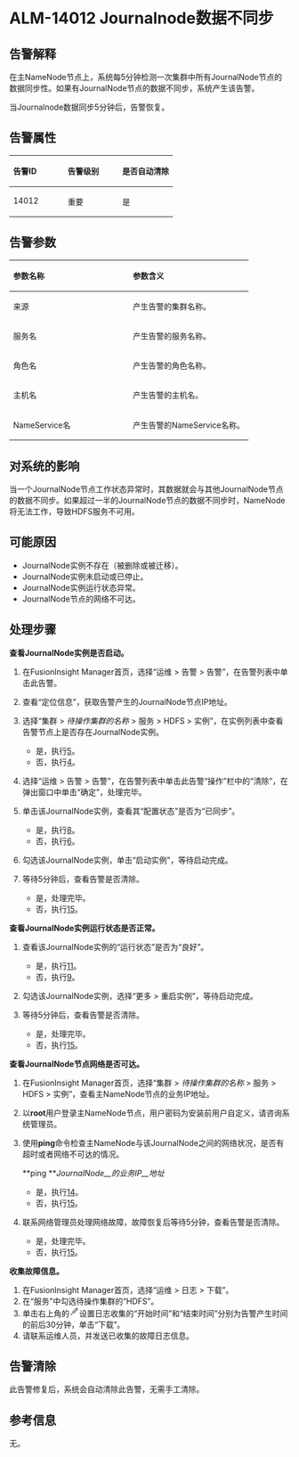 # ALM-14012 Journalnode数据不同步<a name="ALM-14012"></a>

## 告警解释<a name="section10941635"></a>

在主NameNode节点上，系统每5分钟检测一次集群中所有JournalNode节点的数据同步性。如果有JournalNode节点的数据不同步，系统产生该告警。

当Journalnode数据同步5分钟后，告警恢复。

## 告警属性<a name="section31365854"></a>

<a name="table36563777"></a>
<table><thead align="left"><tr id="row51923907"><th class="cellrowborder" valign="top" width="33.33333333333333%" id="mcps1.1.4.1.1"><p id="p45086976"><a name="p45086976"></a><a name="p45086976"></a>告警ID</p>
</th>
<th class="cellrowborder" valign="top" width="33.33333333333333%" id="mcps1.1.4.1.2"><p id="p28166429"><a name="p28166429"></a><a name="p28166429"></a>告警级别</p>
</th>
<th class="cellrowborder" valign="top" width="33.33333333333333%" id="mcps1.1.4.1.3"><p id="p66888258"><a name="p66888258"></a><a name="p66888258"></a>是否自动清除</p>
</th>
</tr>
</thead>
<tbody><tr id="row49239832"><td class="cellrowborder" valign="top" width="33.33333333333333%" headers="mcps1.1.4.1.1 "><p id="p29003462"><a name="p29003462"></a><a name="p29003462"></a>14012</p>
</td>
<td class="cellrowborder" valign="top" width="33.33333333333333%" headers="mcps1.1.4.1.2 "><p id="p470261"><a name="p470261"></a><a name="p470261"></a>重要</p>
</td>
<td class="cellrowborder" valign="top" width="33.33333333333333%" headers="mcps1.1.4.1.3 "><p id="p38091213"><a name="p38091213"></a><a name="p38091213"></a>是</p>
</td>
</tr>
</tbody>
</table>

## 告警参数<a name="section13857234"></a>

<a name="table40375969115124"></a>
<table><thead align="left"><tr id="row51138187115124"><th class="cellrowborder" valign="top" width="50%" id="mcps1.1.3.1.1"><p id="p48552443115124"><a name="p48552443115124"></a><a name="p48552443115124"></a>参数名称</p>
</th>
<th class="cellrowborder" valign="top" width="50%" id="mcps1.1.3.1.2"><p id="p40433783115124"><a name="p40433783115124"></a><a name="p40433783115124"></a>参数含义</p>
</th>
</tr>
</thead>
<tbody><tr id="row242721411319"><td class="cellrowborder" valign="top" width="50%" headers="mcps1.1.3.1.1 "><p id="p156438591896"><a name="p156438591896"></a><a name="p156438591896"></a>来源</p>
</td>
<td class="cellrowborder" valign="top" width="50%" headers="mcps1.1.3.1.2 "><p id="p187931338134115"><a name="p187931338134115"></a><a name="p187931338134115"></a>产生告警的集群名称。</p>
</td>
</tr>
<tr id="row53911016115124"><td class="cellrowborder" valign="top" width="50%" headers="mcps1.1.3.1.1 "><p id="p65062640"><a name="p65062640"></a><a name="p65062640"></a>服务名</p>
</td>
<td class="cellrowborder" valign="top" width="50%" headers="mcps1.1.3.1.2 "><p id="p46469064115124"><a name="p46469064115124"></a><a name="p46469064115124"></a>产生告警的服务名称。</p>
</td>
</tr>
<tr id="row15568399115124"><td class="cellrowborder" valign="top" width="50%" headers="mcps1.1.3.1.1 "><p id="p35626567"><a name="p35626567"></a><a name="p35626567"></a>角色名</p>
</td>
<td class="cellrowborder" valign="top" width="50%" headers="mcps1.1.3.1.2 "><p id="p4575151115124"><a name="p4575151115124"></a><a name="p4575151115124"></a>产生告警的角色名称。</p>
</td>
</tr>
<tr id="row41176362115124"><td class="cellrowborder" valign="top" width="50%" headers="mcps1.1.3.1.1 "><p id="p51620924"><a name="p51620924"></a><a name="p51620924"></a>主机名</p>
</td>
<td class="cellrowborder" valign="top" width="50%" headers="mcps1.1.3.1.2 "><p id="p44935135115124"><a name="p44935135115124"></a><a name="p44935135115124"></a>产生告警的主机名。</p>
</td>
</tr>
<tr id="row1763031115124"><td class="cellrowborder" valign="top" width="50%" headers="mcps1.1.3.1.1 "><p id="p8587829115124"><a name="p8587829115124"></a><a name="p8587829115124"></a>NameService名</p>
</td>
<td class="cellrowborder" valign="top" width="50%" headers="mcps1.1.3.1.2 "><p id="p24525588115124"><a name="p24525588115124"></a><a name="p24525588115124"></a>产生告警的NameService名称。</p>
</td>
</tr>
</tbody>
</table>

## 对系统的影响<a name="section57606249"></a>

当一个JournalNode节点工作状态异常时，其数据就会与其他JournalNode节点的数据不同步。如果超过一半的JournalNode节点的数据不同步时，NameNode将无法工作，导致HDFS服务不可用。

## 可能原因<a name="section48694194"></a>

-   JournalNode实例不存在（被删除或被迁移）。
-   JournalNode实例未启动或已停止。
-   JournalNode实例运行状态异常。
-   JournalNode节点的网络不可达。

## 处理步骤<a name="section35594568"></a>

**查看JournalNode实例是否启动。**

1.  在FusionInsight Manager首页，选择“运维 \> 告警 \> 告警”，在告警列表中单击此告警。
2.  查看“定位信息”，获取告警产生的JournalNode节点IP地址。
3.  选择“集群 \>  _待操作集群的名称_  \> 服务 \> HDFS \> 实例”，在实例列表中查看告警节点上是否存在JournalNode实例。
    -   是，执行[5](#li15222114643411)。
    -   否，执行[4](#li184781433124215)。

4.  <a name="li184781433124215"></a>选择“运维 \> 告警 \> 告警”，在告警列表中单击此告警“操作”栏中的“清除”，在弹出窗口中单击“确定”，处理完毕。
5.  <a name="li15222114643411"></a>单击该JournalNode实例，查看其“配置状态”是否为“已同步”。
    -   是，执行[8](#li477165609343)。
    -   否，执行[6](#li565766669343)。

6.  <a name="li565766669343"></a>勾选该JournalNode实例，单击“启动实例”，等待启动完成。
7.  等待5分钟后，查看告警是否清除。
    -   是，处理完毕。
    -   否，执行[15](#li479334659343)。


**查看JournalNode实例运行状态是否正常。**

1.  <a name="li477165609343"></a>查看该JournalNode实例的“运行状态”是否为“良好”。
    -   是，执行[11](#li113484899343)。
    -   否，执行[9](#li267958629343)。

2.  <a name="li267958629343"></a>勾选该JournalNode实例，选择“更多 \> 重启实例”，等待启动完成。
3.  等待5分钟后，查看告警是否清除。
    -   是，处理完毕。
    -   否，执行[15](#li479334659343)。


**查看JournalNode节点网络是否可达。**

1.  <a name="li113484899343"></a>在FusionInsight Manager首页，选择“集群 \>  _待操作集群的名称_  \> 服务 \> HDFS \> 实例”，查看主NameNode节点的业务IP地址。
2.  以**root**用户登录主NameNode节点，用户密码为安装前用户自定义，请咨询系统管理员。
3.  使用**ping**命令检查主NameNode与该JournalNode之间的网络状况，是否有超时或者网络不可达的情况。

    **ping **_JournalNode__的业务IP__地址_

    -   是，执行[14](#li276955619343)。
    -   否，执行[15](#li479334659343)。

4.  <a name="li276955619343"></a>联系网络管理员处理网络故障，故障恢复后等待5分钟，查看告警是否清除。
    -   是，处理完毕。
    -   否，执行[15](#li479334659343)。


**收集故障信息。**

1.  <a name="li479334659343"></a>在FusionInsight Manager首页，选择“运维 \> 日志 \> 下载”。
2.  在“服务”中勾选待操作集群的“HDFS”。
3.  单击右上角的![](figures/zh-cn_image_0263895680.png)设置日志收集的“开始时间”和“结束时间”分别为告警产生时间的前后30分钟，单击“下载”。
4.  请联系运维人员，并发送已收集的故障日志信息。

## 告警清除<a name="section169311343318"></a>

此告警修复后，系统会自动清除此告警，无需手工清除。

## 参考信息<a name="section51915659"></a>

无。

